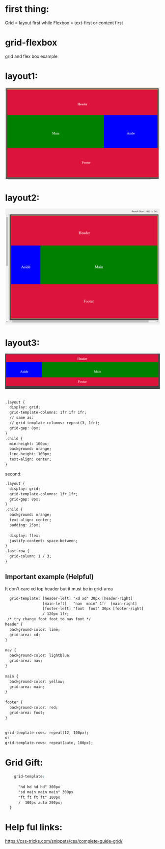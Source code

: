 # first thing:
Grid = layout first while Flexbox = text-first or content first

# grid-flexbox
grid and flex box example 

# layout1:
<img src="mylayout1.PNG">

# layout2:
<img src="layout2.PNG">

# layout3:
<img src="layout3.PNG">


```html

.layout {
  display: grid;
  grid-template-columns: 1fr 1fr 1fr;
  // same as:
  // grid-template-columns: repeat(3, 1fr);
  grid-gap: 8px;
}
.child {
  min-height: 100px;
  background: orange;
  line-height: 100px;
  text-align: center;
}

```


second:

```html
.layout {
  display: grid;
  grid-template-columns: 1fr 1fr;
  grid-gap: 8px;
}
.child {
  background: orange;
  text-align: center;
  padding: 25px;
  
  display: flex;
  justify-content: space-between;
}
.last-row {
  grid-column: 1 / 3;
}

```


## Important example (Helpful)

It don't care xd top header but it must be in grid-area

```html
  grid-template: [header-left] "xd xd" 30px [header-right]
                 [main-left]   "nav  main" 1fr  [main-right]
                 [footer-left] "foot  foot" 30px [footer-right]
                 / 120px 1fr;
 /* try change foot foot to nav foot */
header {
  background-color: lime;
  grid-area: xd;
}

nav {
  background-color: lightblue;
  grid-area: nav;
}

main {
  background-color: yellow;
  grid-area: main;
}

footer {
  background-color: red;
  grid-area: foot;  
}


```

```html

grid-template-rows: repeat(12, 100px);
or
grid-template-rows: repeat(auto, 100px);

```

# Grid Gift:

```css
    grid-template: 

      "hd hd hd hd" 300px
      "sd main main main" 300px
      "ft ft ft ft" 100px 
      /  100px auto 200px;
  }
```

# Help ful links:
https://css-tricks.com/snippets/css/complete-guide-grid/
